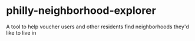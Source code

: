 # philly-neighborhood-explorer
A tool to help voucher users and other residents find neighborhoods they'd like to live in
